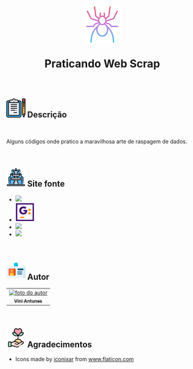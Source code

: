 <h1 align="center">
  <img src="images/spider.png" float="center" width=20%/>
  <p align="center"><strong align="center"> Praticando Web Scrap </strong></p>
</h1>

<br>

<h2><img src="images/descricao.png" width=50px/> Descrição </h2>

<br>

<p> Alguns códigos onde pratico a maravilhosa arte de raspagem de dados. </p>

<br>

<h2><img src="images/fonte.png" width=50px/> Site fonte </h2>

<ul>
  <li><a href="https://www.zapimoveis.com.br/" target="_blank"><img src="https://assets.zap.com.br/assets/v5.92.1/zap.svg?b3f59ed8e7ccc42f6e8b44e5db9a746e" width=50px/></a></li>
  <li><a href="https://wiki.gugacast.com/P%C3%A1gina_principal" target="_blank"><img src="images/gugacast_wiki.png" width=50px/></a></li>
  <li><a href="https://www.fundamentus.com.br/resultado.php" target="_blank"><img src="https://www.fundamentus.com.br/img/logo.gif" width=200px/></a></li>
  <li><a href="https://cursos.alura.com.br/user/viniantunes" target="_blank"><img src="https://instagram.fcgh14-1.fna.fbcdn.net/v/t51.2885-19/s320x320/128822670_766026937591682_7729428230273503865_n.jpg?tp=1&_nc_ht=instagram.fcgh14-1.fna.fbcdn.net&_nc_ohc=sqSUiHlc3lQAX_x-gXA&edm=ABfd0MgAAAAA&ccb=7-4&oh=965bb2b0feaae8b22c2cfa6778414937&oe=60A4435B&_nc_sid=7bff83" width=50px/></a></li>
</ul>

<br>

<h2><img src="images/cracha.png" width=50px/> Autor </h2>

<table>
  <tr>
    <td align="center"><a href="https://www.linkedin.com/in/vini-antunes/"><img src="https://avatars0.githubusercontent.com/u/57882903?s=460&u=caee8cc76060b036952e169feba0449f2d43519e&v=4" width="150px;" alt="foto do autor"/><br /><sub><b>Vini Antunes</b></sub></a><br /></td>
  <tr>
</table>

<br>

<h2><img src="images/agradecimento.png" width=50px/> Agradecimentos </h2>
<ul>
  <li><div>Icons made by <a href="" title="iconixar" target="_blank">iconixar</a> from <a href="https://www.flaticon.com/" title="Flaticon" target="_blank">www.flaticon.com</a></div></li>
</ul>
